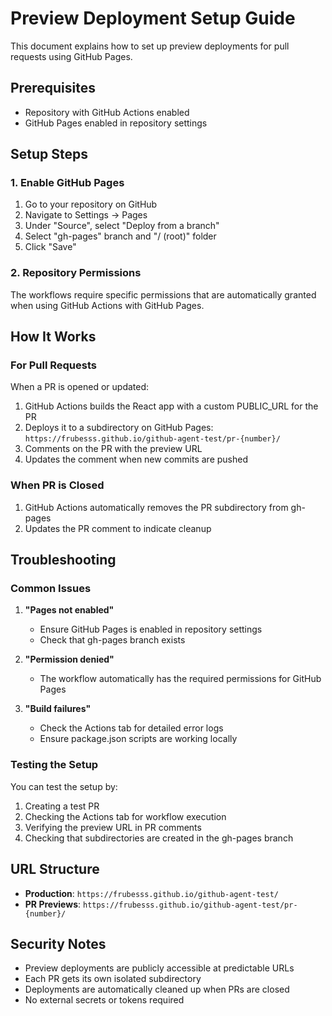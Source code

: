 # Preview Deployment Setup Guide

This document explains how to set up preview deployments for pull requests using GitHub Pages.

## Prerequisites

- Repository with GitHub Actions enabled
- GitHub Pages enabled in repository settings

## Setup Steps

### 1. Enable GitHub Pages

1. Go to your repository on GitHub
2. Navigate to Settings → Pages
3. Under "Source", select "Deploy from a branch"
4. Select "gh-pages" branch and "/ (root)" folder
5. Click "Save"

### 2. Repository Permissions

The workflows require specific permissions that are automatically granted when using GitHub Actions with GitHub Pages.

## How It Works

### For Pull Requests

When a PR is opened or updated:
1. GitHub Actions builds the React app with a custom PUBLIC_URL for the PR
2. Deploys it to a subdirectory on GitHub Pages: `https://frubesss.github.io/github-agent-test/pr-{number}/`
3. Comments on the PR with the preview URL
4. Updates the comment when new commits are pushed

### When PR is Closed

1. GitHub Actions automatically removes the PR subdirectory from gh-pages
2. Updates the PR comment to indicate cleanup

## Troubleshooting

### Common Issues

1. **"Pages not enabled"**
   - Ensure GitHub Pages is enabled in repository settings
   - Check that gh-pages branch exists

2. **"Permission denied"**
   - The workflow automatically has the required permissions for GitHub Pages

3. **"Build failures"**
   - Check the Actions tab for detailed error logs
   - Ensure package.json scripts are working locally

### Testing the Setup

You can test the setup by:
1. Creating a test PR
2. Checking the Actions tab for workflow execution
3. Verifying the preview URL in PR comments
4. Checking that subdirectories are created in the gh-pages branch

## URL Structure

- **Production**: `https://frubesss.github.io/github-agent-test/`
- **PR Previews**: `https://frubesss.github.io/github-agent-test/pr-{number}/`

## Security Notes

- Preview deployments are publicly accessible at predictable URLs
- Each PR gets its own isolated subdirectory
- Deployments are automatically cleaned up when PRs are closed
- No external secrets or tokens required